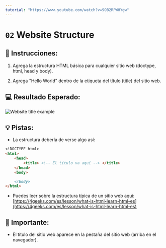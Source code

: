 ```yaml
---
tutorial: "https://www.youtube.com/watch?v=9OB2RPWHYgw"
---
```

# `02` Website Structure

## 📝 Instrucciones:

1. Agrega la estructura HTML básica para cualquier sitio web (doctype, html, head y body).

2. Agrega "Hello World" dentro de la etiqueta del título (title) del sitio web.

## 💻 Resultado Esperado:

![Website title example](../../.learn/assets/02-website-structure.png?raw=true)

## 💡 Pistas:

+ La estructura debería de verse algo así:

```md
<!DOCTYPE html>
<html>
	<head>
		<title> <!-- El título va aquí --> </title>
	</head>
	<body>

	</body>
</html>
```

+ Puedes leer sobre la estructura típica de un sitio web aquí: [https://4geeks.com/es/lesson/what-is-html-learn-html-es](https://4geeks.com/es/lesson/what-is-html-learn-html-es)
 
## 🔎 Importante:

+ El título del sitio web aparece en la pestaña del sitio web (arriba en el navegador).


